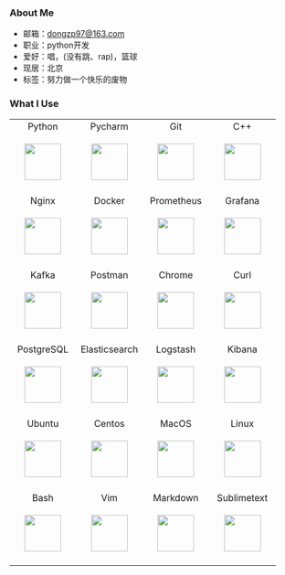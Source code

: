 ### About Me

- 邮箱：dongzp97@163.com
- 职业：python开发
- 爱好：唱，(没有跳、rap)，篮球
- 现居：北京
- 标签：努力做一个快乐的废物

### What I Use

<table>
  <tbody>
    <tr valign="top">
      <td width="25%" align="center">
        <span>Python</span><br><br>
        <img height="64px" src="https://cdn.svgporn.com/logos/python.svg"><br><br>
      </td>
      <td width="25%" align="center">
        <span>Pycharm</span><br><br>
        <img height="64px" src="https://cdn.svgporn.com/logos/pycharm.svg"><br><br>
      </td>
      <td width="25%" align="center">
        <span>Git</span><br><br>
        <img height="64px" src="https://cdn.svgporn.com/logos/git-icon.svg"><br><br>
      </td>
      <td width="25%" align="center">
        <span>C++</span><br><br>
        <img height="64px" src="https://cdn.svgporn.com/logos/c-plusplus.svg"><br><br>
      </td>
    </tr>
    <tr valign="top">
      <td width="25%" align="center">
        <span>Nginx</span><br><br>
        <img height="64px" src="https://cdn.svgporn.com/logos/nginx.svg"><br><br>
      </td>
      <td width="25%" align="center">
        <span>Docker</span><br><br>
        <img height="64px" src="https://cdn.worldvectorlogo.com/logos/docker.svg"><br><br>
      </td>
      <td width="25%" align="center">
        <span>Prometheus</span><br><br>
        <img height="64px" src="https://cdn.svgporn.com/logos/prometheus.svg"><br><br>
      </td>
      <td width="25%" align="center">
        <span>Grafana</span><br><br>
        <img height="64px" src="https://cdn.svgporn.com/logos/grafana.svg"><br><br>
      </td>
    </tr>
    <tr valign="top">
      <td width="25%" align="center">
        <span>Kafka</span><br><br>
        <img height="64px" src="https://cdn.worldvectorlogo.com/logos/kafka.svg"><br><br>
      </td>
      <td width="25%" align="center">
        <span>Postman</span><br><br>
        <img height="64px" src="https://cdn.svgporn.com/logos/postman-icon.svg"><br><br>
      </td>
      <td width="25%" align="center">
        <span>Chrome</span><br><br>
        <img height="64px" src="https://cdn.svgporn.com/logos/chrome.svg"><br><br>
      </td>
      <td width="25%" align="center">
        <span>Curl</span><br><br>
        <img height="64px" src="https://cdn.svgporn.com/logos/curl.svg"><br><br>
      </td>
    </tr>
    <tr valign="top">
      <td width="25%" align="center">
        <span>PostgreSQL</span><br><br>
        <img height="64px" src="https://cdn.svgporn.com/logos/postgresql.svg"><br><br>
      </td>
      <td width="25%" align="center">
        <span>Elasticsearch</span><br><br>
        <img height="64px" src="https://cdn.svgporn.com/logos/elasticsearch.svg"><br><br>
      </td>
      <td width="25%" align="center">
        <span>Logstash</span><br><br>
        <img height="64px" src="https://cdn.svgporn.com/logos/logstash.svg"><br><br>
      </td>
      <td width="25%" align="center">
        <span>Kibana</span><br><br>
        <img height="64px" src="https://cdn.svgporn.com/logos/kibana.svg"><br><br>
      </td>
    </tr>
    <tr valign="top">
      <td width="25%" align="center">
        <span>Ubuntu</span><br><br>
        <img height="64px" src="https://cdn.svgporn.com/logos/ubuntu.svg"><br><br>
      </td>
      <td width="25%" align="center">
        <span>Centos</span><br><br>
        <img height="64px" src="https://cdn.svgporn.com/logos/centos.svg"><br><br>
      </td>
      <td width="25%" align="center">
        <span>MacOS</span><br><br>
        <img height="64px" src="https://cdn.svgporn.com/logos/macOS.svg"><br><br>
      </td>
      <td width="25%" align="center">
        <span>Linux</span><br><br>
        <img height="64px" src="https://cdn.svgporn.com/logos/linux-tux.svg"><br><br>
      </td>
      </tr>
      <tr valign="top">
      <td width="25%" align="center">
        <span>Bash</span><br><br>
        <img height="64px" src="https://cdn.svgporn.com/logos/bash-icon.svg"><br><br>
      </td>
      <td width="25%" align="center">
        <span>Vim</span><br><br>
        <img height="64px" src="https://cdn.svgporn.com/logos/vim.svg"><br><br>
      </td>
      <td width="25%" align="center">
        <span>Markdown</span><br><br>
        <img height="64px" src="https://cdn.svgporn.com/logos/markdown.svg"><br><br>
      </td>
      <td width="25%" align="center">
        <span>Sublimetext</span><br><br>
        <img height="64px" src="https://cdn.svgporn.com/logos/sublimetext-icon.svg"><br><br>
      </td>
    </tr>
  </tbody>
</table>